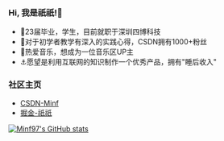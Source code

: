 ### Hi, 我是祇祇!👋
- 🧱23届毕业，学生，目前就职于深圳四博科技
- 🍒对于初学者教学有深入的实践心得，CSDN拥有1000+粉丝
- 🎸热爱音乐，想成为一位音乐区UP主
- ⚓愿望是利用互联网的知识制作一个优秀产品，拥有"睡后收入"

### 社区主页
- [CSDN-Minf](https://blog.csdn.net/MinfCONS?type=blog)
- [掘金-祇祇](https://juejin.cn/user/871280771602551)


[![Minf97's GitHub stats](https://github-readme-stats.vercel.app/api?username=Minf97)](https://github.com/anuraghazra/github-readme-stats)

